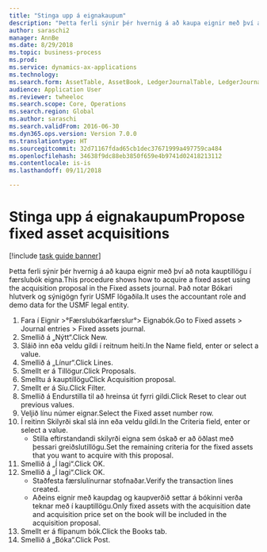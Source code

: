 ```yaml
--- 
title: "Stinga upp á eignakaupum"
description: "Þetta ferli sýnir þér hvernig á að kaupa eignir með því að nota kauptillögu í færslubók eigna."
author: saraschi2
manager: AnnBe
ms.date: 8/29/2018
ms.topic: business-process
ms.prod: 
ms.service: dynamics-ax-applications
ms.technology: 
ms.search.form: AssetTable, AssetBook, LedgerJournalTable, LedgerJournalTransAsset, SysQueryForm
audience: Application User
ms.reviewer: twheeloc
ms.search.scope: Core, Operations
ms.search.region: Global
ms.author: saraschi
ms.search.validFrom: 2016-06-30
ms.dyn365.ops.version: Version 7.0.0
ms.translationtype: HT
ms.sourcegitcommit: 32d71167fdad65cb1dec37671999a497759ca484
ms.openlocfilehash: 34638f9dc88eb3850f659e4b9741d02418213112
ms.contentlocale: is-is
ms.lasthandoff: 09/11/2018

---
```

# <a name="propose-fixed-asset-acquisitions"></a><span data-ttu-id="9f832-103">Stinga upp á eignakaupum</span><span class="sxs-lookup"><span data-stu-id="9f832-103">Propose fixed asset acquisitions</span></span>

[!include [task guide banner](../../includes/task-guide-banner.md)]

<span data-ttu-id="9f832-104">Þetta ferli sýnir þér hvernig á að kaupa eignir með því að nota kauptillögu í færslubók eigna.</span><span class="sxs-lookup"><span data-stu-id="9f832-104">This procedure shows how to acquire a fixed asset using the acquisition proposal in the Fixed assets journal.</span></span> <span data-ttu-id="9f832-105">Það notar Bókari hlutverk og sýnigögn fyrir USMF lögaðila.</span><span class="sxs-lookup"><span data-stu-id="9f832-105">It uses the accountant role and demo data for the USMF legal entity.</span></span>

1. <span data-ttu-id="9f832-106">Fara í Eignir >°Færslubókarfærslur°> Eignabók.</span><span class="sxs-lookup"><span data-stu-id="9f832-106">Go to Fixed assets > Journal entries > Fixed assets journal.</span></span>
2. <span data-ttu-id="9f832-107">Smellið á „Nýtt“.</span><span class="sxs-lookup"><span data-stu-id="9f832-107">Click New.</span></span>
3. <span data-ttu-id="9f832-108">Sláið inn eða veldu gildi í reitnum heiti.</span><span class="sxs-lookup"><span data-stu-id="9f832-108">In the Name field, enter or select a value.</span></span>
4. <span data-ttu-id="9f832-109">Smellið á „Línur“.</span><span class="sxs-lookup"><span data-stu-id="9f832-109">Click Lines.</span></span>
5. <span data-ttu-id="9f832-110">Smellt er á Tillögur.</span><span class="sxs-lookup"><span data-stu-id="9f832-110">Click Proposals.</span></span>
6. <span data-ttu-id="9f832-111">Smelltu á kauptillögu</span><span class="sxs-lookup"><span data-stu-id="9f832-111">Click Acquisition proposal.</span></span>
7. <span data-ttu-id="9f832-112">Smellt er á Síu.</span><span class="sxs-lookup"><span data-stu-id="9f832-112">Click Filter.</span></span>
8. <span data-ttu-id="9f832-113">Smellið á Endurstilla til að hreinsa út fyrri gildi.</span><span class="sxs-lookup"><span data-stu-id="9f832-113">Click Reset to clear out previous values.</span></span>
9. <span data-ttu-id="9f832-114">Veljið línu númer eignar.</span><span class="sxs-lookup"><span data-stu-id="9f832-114">Select the Fixed asset number row.</span></span>
10. <span data-ttu-id="9f832-115">Í reitinn Skilyrði skal slá inn eða veldu gildi.</span><span class="sxs-lookup"><span data-stu-id="9f832-115">In the Criteria field, enter or select a value.</span></span>
    * <span data-ttu-id="9f832-116">Stilla eftirstandandi skilyrði eigna sem óskað er að öðlast með þessari greiðslutillögu.</span><span class="sxs-lookup"><span data-stu-id="9f832-116">Set the remaining criteria for the fixed assets that you want to acquire with this proposal.</span></span>  
11. <span data-ttu-id="9f832-117">Smellið á „Í lagi“.</span><span class="sxs-lookup"><span data-stu-id="9f832-117">Click OK.</span></span>
12. <span data-ttu-id="9f832-118">Smellið á „Í lagi“.</span><span class="sxs-lookup"><span data-stu-id="9f832-118">Click OK.</span></span>
    * <span data-ttu-id="9f832-119">Staðfesta færslulínurnar stofnaðar.</span><span class="sxs-lookup"><span data-stu-id="9f832-119">Verify the transaction lines created.</span></span>  
    * <span data-ttu-id="9f832-120">Aðeins eignir með kaupdag og kaupverðið settar á bókinni verða teknar með í kauptillögu.</span><span class="sxs-lookup"><span data-stu-id="9f832-120">Only fixed assets with the acquisition date and acquisition price set on the book will be included in the acquisition proposal.</span></span>  
13. <span data-ttu-id="9f832-121">Smellt er á flipanum bók.</span><span class="sxs-lookup"><span data-stu-id="9f832-121">Click the Books tab.</span></span>
14. <span data-ttu-id="9f832-122">Smellið á „Bóka“.</span><span class="sxs-lookup"><span data-stu-id="9f832-122">Click Post.</span></span>


